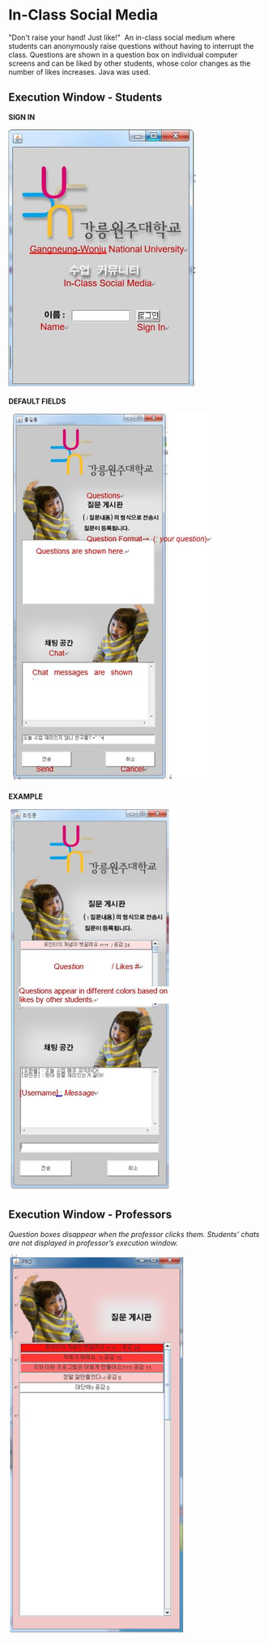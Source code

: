 In-Class Social Media
=====================

"Don't raise your hand! Just like!"  An in-class social medium where students can anonymously raise questions without having to interrupt the class. Questions are shown in a question box on individual computer screens and can be liked by other students, whose color changes as the number of likes increases. Java was used. 


## Execution Window - Students

**SIGN IN**

![](readme_img/img1.jpg)

**DEFAULT FIELDS**

![](readme_img/img2.jpg)

**EXAMPLE**

![](readme_img/img3.JPG)


## Execution Window - Professors
*Question boxes disappear when the professor clicks them.*
*Students’ chats are not displayed in professor’s execution window.*

![](readme_img/img4.jpg)


